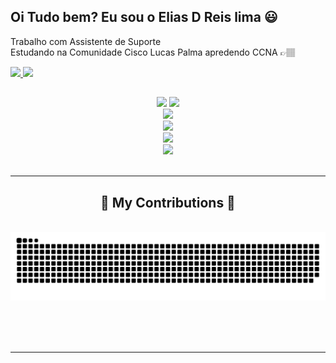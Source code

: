## Oi Tudo bem? Eu sou o Elias D Reis lima 😃️

<div >
  <p>
    Trabalho com Assistente de Suporte <br>
    Estudando na Comunidade Cisco Lucas Palma apredendo CCNA 👉🏽️ 
    
  </p>
  <a href="https://github.com/eliasdosreis">
  <img height="120em" src="https://github-readme-stats.vercel.app/api?username=eliasdosreis&show_icons=true&theme=dracula&include_all_commits=true&count_private=true"/>
  <img height="120em"  src="https://github-readme-stats.vercel.app/api/top-langs/?username=eliasdosreis&layout=compact&langs_count=7&theme=dracula"/>
</div>

  
  ##
 
<div align="center"> 
  <a align="center" href="https://www.youtube.com/channel/UCkpSktjPsBNnHzctL9k6dJw" target="_blank"><img src="https://img.shields.io/badge/YouTube-FF0000?style=for-the-badge&logo=youtube&logoColor=white" target="_blank"></a>
  <a  align="center" href="https://www.linkedin.com/in/eliasdosreislima/" target="_blank"><img src="https://img.shields.io/badge/-LinkedIn-%230077B5?style=for-the-badge&logo=linkedin&logoColor=white" target="_blank"></a> 
 
  <div align="lleft">
    <img  src="https://skillicons.dev/icons?i=azure,aws" /><br>
    <img src="https://skillicons.dev/icons?i=github,python,unity,cs" /><br>
    <img  src="https://skillicons.dev/icons?i=html,css,git" /><br>
    <img  src="https://skillicons.dev/icons?i=blender,photoshop" />
</div>

<br/>
<hr/>

<div align="center">
  <h2>🐍 My Contributions 🐍</h2>
  <br>
  <img alt="snake eating my contributions" src="https://raw.githubusercontent.com/salesp07/salesp07/output/github-contribution-grid-snake.svg" />
  
  <br/><br/><br/>
</div>

<hr/>


 
</div>
